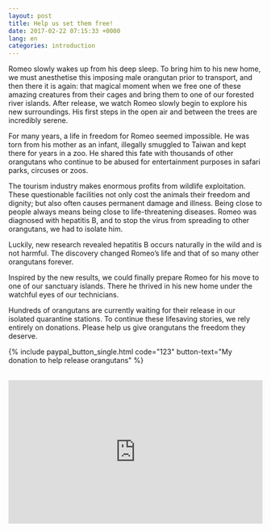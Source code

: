 ```yaml
---
layout: post
title: Help us set them free!
date: 2017-02-22 07:15:33 +0000
lang: en
categories: introduction
---
```


Romeo slowly wakes up from his deep sleep. To bring him to his new home, we must anesthetise this imposing male orangutan prior to transport, and then there it is again: that magical moment when we free one of these amazing creatures from their cages and bring them to one of our forested river islands. After release, we watch Romeo slowly begin to explore his new surroundings. His first steps in the open air and between the trees are incredibly serene.

For many years, a life in freedom for Romeo seemed impossible. He was torn from his mother as an infant, illegally smuggled to Taiwan and kept there for years in a zoo. He shared this fate with thousands of other orangutans who continue to be abused for entertainment purposes in safari parks, circuses or zoos.

The tourism industry makes enormous profits from wildlife exploitation. These questionable facilities not only cost the animals their freedom and dignity; but also often causes permanent damage and illness. Being close to people always means being close to life-threatening diseases. Romeo was diagnosed with hepatitis B, and to stop the virus from spreading to other orangutans, we had to isolate him.

Luckily, new research revealed hepatitis B occurs naturally in the wild and is not harmful. The discovery changed Romeo’s life and that of so many other orangutans forever.

Inspired by the new results, we could finally prepare Romeo for his move to one of our sanctuary islands. There he thrived in his new home under the watchful eyes of our technicians.

Hundreds of orangutans are currently waiting for their release in our isolated quarantine stations. To continue these lifesaving stories, we rely entirely on donations. Please help us give orangutans the freedom they deserve.


{% include paypal_button_single.html code="123" button-text="My donation to help release orangutans" %}
<br>
<br>
<style>.embed-container { position: relative; padding-bottom: 56.25%; height: 0; overflow: hidden; max-width: 100%; } .embed-container iframe, .embed-container object, .embed-container embed { position: absolute; top: 0; left: 0; width: 100%; height: 100%; }</style><div class='embed-container'><iframe src='https://www.youtube.com/embed/ZOtKcyTGoLA?modestbranding=1' frameborder='0' allowfullscreen></iframe></div>
